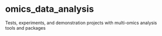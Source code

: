 # omics_data_analysis
Tests, experiments, and demonstration projects with multi-omics analysis tools and packages
